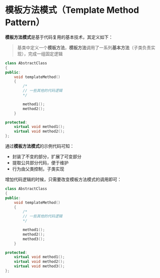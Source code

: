 # 模板方法模式（Template Method Pattern）
**模板方法模式**是基于代码复用的基本技术，其定义如下：
> 基类中定义一个**模板方法**，**模板方法**调用了一系列**基本方法**（子类负责实现），完成一组固定逻辑
```C++
class AbstractClass
{
public:
	void templateMethod()
	{
		/*
		// 一些其他的代码逻辑
		*/

		method1();
		method2();
	}

protected:
	virtual void method1();
	virtual void method2();
};
```
通过**模板方法模式**的示例代码可知：
* 封装了不变的部分，扩展了可变部分
* 提取公共部分代码，便于维护
* 行为由父类控制，子类实现

增加代码逻辑的时候，只需要改变模板方法模式的调用即可：
```C++
class AbstractClass
{
public:
	void templateMethod()
	{
		/*
		// 一些其他的代码逻辑
		*/

		method1();
		method2();
		method3();
	}

protected:
	virtual void method1();
	virtual void method2();
	virtual void method3();
};
```
